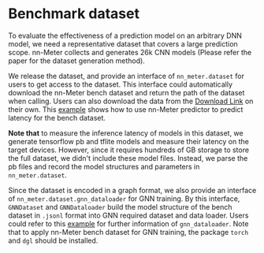# Benchmark dataset

To evaluate the effectiveness of a prediction model on an arbitrary DNN model, we need a representative dataset that covers a large prediction scope. nn-Meter collects and generates 26k CNN models (Please refer the paper for the dataset generation method).

We release the dataset, and provide an interface of `nn_meter.dataset` for users to get access to the dataset. This interface could automatically download the nn-Meter bench dataset and return the path of the dataset when calling. Users can also download the data from the [Download Link](https://github.com/microsoft/nn-Meter/releases/download/v1.0-data/datasets.zip) on their own. This [example](../examples/nn-meter_predictor_for_bench_dataset.ipynb) shows how to use nn-Meter predictor to predict latency for the bench dataset.

**Note that** to measure the inference latency of models in this dataset, we generate tensorflow pb and tflite models and measure their latency on the target devices. However, since it requires hundreds of GB storage to store the full dataset, we didn't include these model files. Instead, we parse the pb files and record the model structures and parameters in 
`nn_meter.dataset`.

Since the dataset is encoded in a graph format, we also provide an interface of `nn_meter.dataset.gnn_dataloader` for GNN training. By this interface, `GNNDataset` and `GNNDataloader` build the model structure of the bench dataset in `.jsonl` format into GNN required dataset and data loader. Users could refer to this [example](../examples/nn-meter_dataset_for_gnn.ipynb) for further information of `gnn_dataloader`. Note that to apply nn-Meter bench dataset for GNN training, the package `torch` and `dgl` should be installed.

